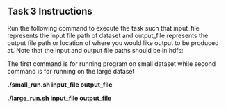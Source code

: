 ## Task 3 Instructions
Run the following command to execute the task such that
input_file represents the input file path of dataset and output_file
represents the output file path or location of where you would like output
to be produced at. Note that the input and output file paths should be in hdfs:

The first command is for running program on small dataset while
second command is for running on the large dataset

<b> ./small_run.sh input_file output_file </b>


<b> ./large_run.sh input_file output_file </b>


